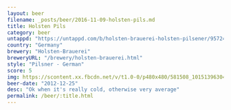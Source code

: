 ```yaml
---
layout: beer
filename: _posts/beer/2016-11-09-holsten-pils.md
title: Holsten Pils
category: beer
untappd: "https://untappd.com/b/holsten-brauerei-holsten-pilsener/957246"
country: "Germany"
brewery: "Holsten-Brauerei"
breweryURL: "/brewery/holsten-brauerei.html"
style: "Pilsner - German"
score: 5
img: https://scontent.xx.fbcdn.net/v/t1.0-0/p480x480/581508_10151396304968745_547445318_n.jpg?oh=418b399d9f1948e2795bcb6d353abcaf&oe=5B158A6C
beer-date: "2012-12-25"
desc: "Ok when it's really cold, otherwise very average"
permalink: /beer/:title.html
---
```

